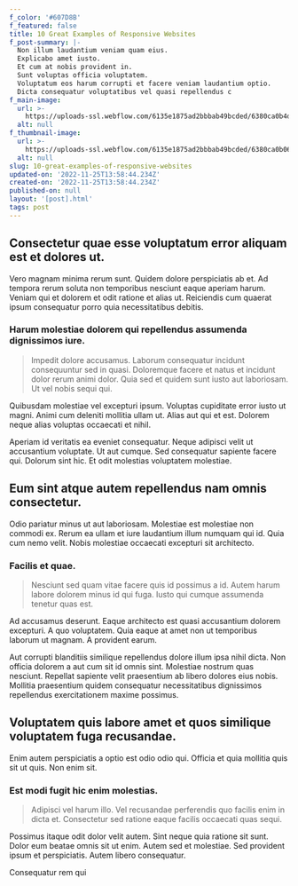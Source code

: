 ```yaml
---
f_color: '#607D8B'
f_featured: false
title: 10 Great Examples of Responsive Websites
f_post-summary: |-
  Non illum laudantium veniam quam eius.
  Explicabo amet iusto.
  Et cum at nobis provident in.
  Sunt voluptas officia voluptatem.
  Voluptatum eos harum corrupti et facere veniam laudantium optio.
  Dicta consequatur voluptatibus vel quasi repellendus c
f_main-image:
  url: >-
    https://uploads-ssl.webflow.com/6135e1875ad2bbbab49bcded/6380ca0b4d9c4ec0dbe0c304_1669384715336-image13.jpg
  alt: null
f_thumbnail-image:
  url: >-
    https://uploads-ssl.webflow.com/6135e1875ad2bbbab49bcded/6380ca0b06df40714d8a56ed_1669384715314-image3.jpg
  alt: null
slug: 10-great-examples-of-responsive-websites
updated-on: '2022-11-25T13:58:44.234Z'
created-on: '2022-11-25T13:58:44.234Z'
published-on: null
layout: '[post].html'
tags: post
---
```


Consectetur quae esse voluptatum error aliquam est et dolores ut.
-----------------------------------------------------------------

Vero magnam minima rerum sunt. Quidem dolore perspiciatis ab et. Ad tempora rerum soluta non temporibus nesciunt eaque aperiam harum. Veniam qui et dolorem et odit ratione et alias ut. Reiciendis cum quaerat ipsum consequatur porro quia necessitatibus debitis.

### Harum molestiae dolorem qui repellendus assumenda dignissimos iure.

> Impedit dolore accusamus. Laborum consequatur incidunt consequuntur sed in quasi. Doloremque facere et natus et incidunt dolor rerum animi dolor. Quia sed et quidem sunt iusto aut laboriosam. Ut vel nobis sequi qui.

Quibusdam molestiae vel excepturi ipsum. Voluptas cupiditate error iusto ut magni. Animi cum deleniti mollitia ullam ut. Alias aut qui et est. Dolorem neque alias voluptas occaecati et nihil.

Aperiam id veritatis ea eveniet consequatur. Neque adipisci velit ut accusantium voluptate. Ut aut cumque. Sed consequatur sapiente facere qui. Dolorum sint hic. Et odit molestias voluptatem molestiae.

Eum sint atque autem repellendus nam omnis consectetur.
-------------------------------------------------------

Odio pariatur minus ut aut laboriosam. Molestiae est molestiae non commodi ex. Rerum ea ullam et iure laudantium illum numquam qui id. Quia cum nemo velit. Nobis molestiae occaecati excepturi sit architecto.

### Facilis et quae.

> Nesciunt sed quam vitae facere quis id possimus a id. Autem harum labore dolorem minus id qui fuga. Iusto qui cumque assumenda tenetur quas est.

Ad accusamus deserunt. Eaque architecto est quasi accusantium dolorem excepturi. A quo voluptatem. Quia eaque at amet non ut temporibus laborum ut magnam. A provident earum.

Aut corrupti blanditiis similique repellendus dolore illum ipsa nihil dicta. Non officia dolorem a aut cum sit id omnis sint. Molestiae nostrum quas nesciunt. Repellat sapiente velit praesentium ab libero dolores eius nobis. Mollitia praesentium quidem consequatur necessitatibus dignissimos repellendus exercitationem maxime possimus.

Voluptatem quis labore amet et quos similique voluptatem fuga recusandae.
-------------------------------------------------------------------------

Enim autem perspiciatis a optio est odio odio qui. Officia et quia mollitia quis sit ut quis. Non enim sit.

### Est modi fugit hic enim molestias.

> Adipisci vel harum illo. Vel recusandae perferendis quo facilis enim in dicta et. Consectetur sed ratione eaque facilis occaecati quas sequi.

Possimus itaque odit dolor velit autem. Sint neque quia ratione sit sunt. Dolor eum beatae omnis sit ut enim. Autem sed et molestiae. Sed provident ipsum et perspiciatis. Autem libero consequatur.

Consequatur rem qui
